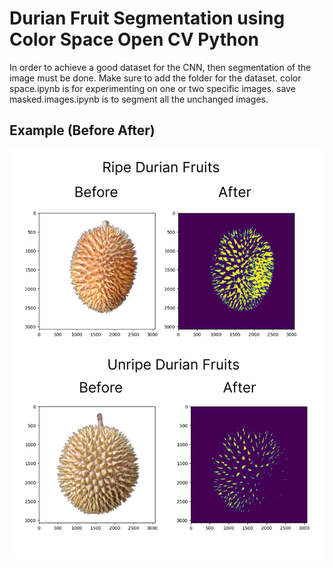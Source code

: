 
# Durian Fruit Segmentation using Color Space Open CV Python

In order to achieve a good dataset for the CNN, then segmentation of the image must be done.
Make sure to add the folder for the dataset.
color space.ipynb is for experimenting on one or two specific images.
save masked.images.ipynb is to segment all the unchanged images.


## Example (Before After)
![App Screenshot](https://raw.githubusercontent.com/WhiteCat20/random-images/main/ripe%20unripe.png)


